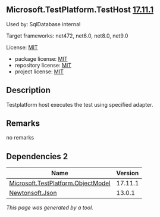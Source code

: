 Microsoft.TestPlatform.TestHost [17.11.1](https://www.nuget.org/packages/Microsoft.TestPlatform.TestHost/17.11.1)
--------------------

Used by: SqlDatabase internal

Target frameworks: net472, net6.0, net8.0, net9.0

License: [MIT](../../../../licenses/mit) 

- package license: [MIT](https://licenses.nuget.org/MIT) 
- repository license: [MIT](https://github.com/microsoft/vstest) 
- project license: [MIT](https://github.com/microsoft/vstest) 

Description
-----------
Testplatform host executes the test using specified adapter.

Remarks
-----------
no remarks


Dependencies 2
-----------

|Name|Version|
|----------|:----|
|[Microsoft.TestPlatform.ObjectModel](../../../../packages/nuget.org/microsoft.testplatform.objectmodel/17.11.1)|17.11.1|
|[Newtonsoft.Json](../../../../packages/nuget.org/newtonsoft.json/13.0.1)|13.0.1|

*This page was generated by a tool.*